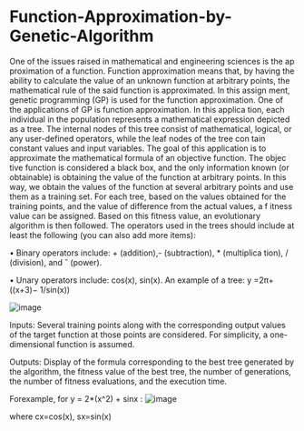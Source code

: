 # Function-Approximation-by-Genetic-Algorithm
 One of the issues raised in mathematical and engineering sciences is the ap
proximation of a function. Function approximation means that, by having
 the ability to calculate the value of an unknown function at arbitrary points,
 the mathematical rule of the said function is approximated. In this assign
ment, genetic programming (GP) is used for the function approximation.
 One of the applications of GP is function approximation. In this applica
tion, each individual in the population represents a mathematical expression
 depicted as a tree. The internal nodes of this tree consist of mathematical,
 logical, or any user-defined operators, while the leaf nodes of the tree con
tain constant values and input variables. The goal of this application is to
 approximate the mathematical formula of an objective function. The objec
tive function is considered a black box, and the only information known (or
 obtainable) is obtaining the value of the function at arbitrary points.
 In this way, we obtain the values of the function at several arbitrary points
 and use them as a training set. For each tree, based on the values obtained
 for the training points, and the value of difference from the actual values, a
 f
 itness value can be assigned. Based on this fitness value, an evolutionary
 algorithm is then followed.
 The operators used in the trees should include at least the following (you can
 also add more items):
 
 • Binary operators include: + (addition),- (subtraction), * (multiplica
tion), / (division), and ˆ (power).

 • Unary operators include: cos(x), sin(x).
 An example of a tree:
    y =2π+((x+3)− 1/sin(x))

 ![image](https://github.com/MortezaNosratpour/Function-Approximation-by-Genetic-Algorithm/assets/45389014/d1b8a2f8-1806-458e-a185-55b876365f36)

Inputs:
Several training points along with the corresponding output values of the target function at those points are considered. For simplicity, a one-dimensional function is assumed.

Outputs:
 Display of the formula corresponding to the best tree generated by the algorithm, the fitness value of the best tree, the number of generations, the number of fitness evaluations, and the execution time.


Forexample, for  y = 2*(x^2) + sinx :
![image](https://github.com/MortezaNosratpour/Function-Approximation-by-Genetic-Algorithm/assets/45389014/cbe44604-ed87-463d-b556-64d7a12434cf)

where cx=cos(x), sx=sin(x)

